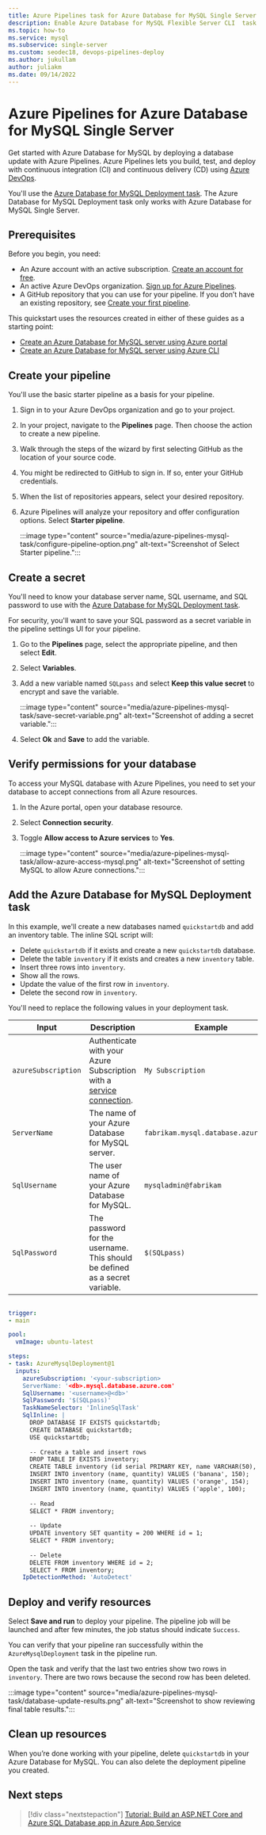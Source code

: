 ```yaml
---
title: Azure Pipelines task for Azure Database for MySQL Single Server 
description: Enable Azure Database for MySQL Flexible Server CLI  task for using with Azure Pipelines
ms.topic: how-to
ms.service: mysql
ms.subservice: single-server
ms.custom: seodec18, devops-pipelines-deploy
ms.author: jukullam
author: juliakm
ms.date: 09/14/2022
---
```


# Azure Pipelines for Azure Database for MySQL Single Server

Get started with Azure Database for MySQL by deploying a database update with Azure Pipelines. Azure Pipelines lets you build, test, and deploy with continuous integration (CI) and continuous delivery (CD) using [Azure DevOps](/azure/devops/). 

You'll use the [Azure Database for MySQL Deployment task](/azure/devops/pipelines/tasks/deploy/azure-mysql-deployment). The Azure Database for MySQL Deployment task only works with Azure Database for MySQL Single Server.

## Prerequisites

Before you begin, you need:
- An Azure account with an active subscription. [Create an account for free](https://azure.microsoft.com/free/?WT.mc_id=A261C142F).
- An active Azure DevOps organization. [Sign up for Azure Pipelines](/azure/devops/pipelines/get-started/pipelines-sign-up).
- A GitHub repository that you can use for your pipeline. If you don’t have an existing repository, see [Create your first pipeline](/azure/devops/pipelines/create-first-pipeline). 

This quickstart uses the resources created in either of these guides as a starting point:
- [Create an Azure Database for MySQL server using Azure portal](/azure/mysql/quickstart-create-mysql-server-database-using-azure-portal)
- [Create an Azure Database for MySQL server using Azure CLI](/azure/mysql/quickstart-create-mysql-server-database-using-azure-cli)


## Create your pipeline

You'll use the basic starter pipeline as a basis for your pipeline. 

1. Sign in to your Azure DevOps organization and go to your project.

2. In your project, navigate to the **Pipelines** page. Then choose the action to create a new pipeline.

3. Walk through the steps of the wizard by first selecting GitHub as the location of your source code.

4. You might be redirected to GitHub to sign in. If so, enter your GitHub credentials.

5. When the list of repositories appears, select your desired repository.

6. Azure Pipelines will analyze your repository and offer configuration options. Select **Starter pipeline**.

    :::image type="content" source="media/azure-pipelines-mysql-task/configure-pipeline-option.png" alt-text="Screenshot of Select Starter pipeline.":::
    
## Create a secret

You'll need to know your database server name, SQL username, and SQL password to use with the [Azure Database for MySQL Deployment task](/azure/devops/pipelines/tasks/deploy/azure-mysql-deployment). 

For security, you'll want to save your SQL password as a secret variable in the pipeline settings UI for your pipeline.

1. Go to the **Pipelines** page, select the appropriate pipeline, and then select **Edit**.
1. Select **Variables**. 
1. Add a new variable named `SQLpass` and select **Keep this value secret** to encrypt and save the variable.

    :::image type="content" source="media/azure-pipelines-mysql-task/save-secret-variable.png" alt-text="Screenshot of adding a secret variable.":::  
 
1. Select **Ok** and **Save** to add the variable. 

## Verify permissions for your database

To access your MySQL database with Azure Pipelines, you need to set your database to accept connections from all Azure resources. 

1. In the Azure portal, open your database resource. 
1. Select **Connection security**.
1. Toggle **Allow access to Azure services** to **Yes**. 

    :::image type="content" source="media/azure-pipelines-mysql-task/allow-azure-access-mysql.png" alt-text="Screenshot of setting MySQL to allow Azure connections.":::    

## Add the Azure Database for MySQL Deployment task

In this example, we'll create a new databases named `quickstartdb` and add an inventory table. The inline SQL script will:

- Delete `quickstartdb` if it exists and create a new `quickstartdb` database.
- Delete the table `inventory` if it exists and creates a new `inventory` table.
- Insert three rows into `inventory`.
- Show all the rows.
- Update the value of the first row in `inventory`.
- Delete the second row in `inventory`.

You'll need to replace the following values in your deployment task.

|Input  |Description  |Example  |
|---------|---------|---------|
|`azureSubscription`     |   Authenticate with your Azure Subscription with a [service connection](/azure/devops/pipelines/library/connect-to-azure).     |   `My Subscription`      |
|`ServerName`     |    The name of your Azure Database for MySQL server.     |   `fabrikam.mysql.database.azure.com`      |
|`SqlUsername`     |    The user name of your Azure Database for MySQL.   |    `mysqladmin@fabrikam`     |
|`SqlPassword`     |   The password for the username. This should be defined as a secret variable.     |  `$(SQLpass)`       |

```yaml

trigger:
- main

pool:
  vmImage: ubuntu-latest

steps:
- task: AzureMysqlDeployment@1
  inputs:
    azureSubscription: '<your-subscription>
    ServerName: '<db>.mysql.database.azure.com'
    SqlUsername: '<username>@<db>'
    SqlPassword: '$(SQLpass)'
    TaskNameSelector: 'InlineSqlTask'
    SqlInline: |
      DROP DATABASE IF EXISTS quickstartdb;
      CREATE DATABASE quickstartdb;
      USE quickstartdb;
      
      -- Create a table and insert rows
      DROP TABLE IF EXISTS inventory;
      CREATE TABLE inventory (id serial PRIMARY KEY, name VARCHAR(50), quantity INTEGER);
      INSERT INTO inventory (name, quantity) VALUES ('banana', 150);
      INSERT INTO inventory (name, quantity) VALUES ('orange', 154);
      INSERT INTO inventory (name, quantity) VALUES ('apple', 100);
      
      -- Read
      SELECT * FROM inventory;
      
      -- Update
      UPDATE inventory SET quantity = 200 WHERE id = 1;
      SELECT * FROM inventory;
      
      -- Delete
      DELETE FROM inventory WHERE id = 2;
      SELECT * FROM inventory;
    IpDetectionMethod: 'AutoDetect'
```

## Deploy and verify resources

Select **Save and run** to deploy your pipeline. The pipeline job will be launched and after few minutes, the job status should indicate `Success`.

You can verify that your pipeline ran successfully within the `AzureMysqlDeployment` task in the pipeline run. 

Open the task and verify that the last two entries show two rows in `inventory`. There are two rows because the second row has been deleted. 

:::image type="content" source="media/azure-pipelines-mysql-task/database-update-results.png" alt-text="Screenshot to show reviewing final table results.":::


## Clean up resources

When you’re done working with your pipeline, delete `quickstartdb` in your Azure Database for MySQL. You can also delete the deployment pipeline you created. 

## Next steps

> [!div class="nextstepaction"]
> [Tutorial: Build an ASP.NET Core and Azure SQL Database app in Azure App Service](../../app-service/tutorial-dotnetcore-sqldb-app.md)
